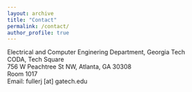 ```yaml
---
layout: archive
title: "Contact"
permalink: /contact/
author_profile: true
---
```

Electrical and Computer Enginering Department, Georgia Tech<br>
CODA, Tech Square<br>
756 W Peachtree St NW, Atlanta, GA 30308<br>
Room 1017<br>
Email: fullerj [at] gatech.edu


